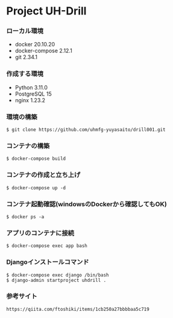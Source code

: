 # Project UH-Drill

### ローカル環境
- docker 20.10.20
- docker-compose 2.12.1
- git 2.34.1

### 作成する環境
- Python 3.11.0
- PostgreSQL 15
- nginx 1.23.2

### 環境の構築
```
$ git clone https://github.com/uhmfg-yuyasaito/drill001.git
```

### コンテナの構築
```
$ docker-compose build
```

### コンテナの作成と立ち上げ
```
$ docker-compose up -d
```

### コンテナ起動確認(windowsのDockerから確認してもOK)
```
$ docker ps -a
```

### アプリのコンテナに接続
```
$ docker-compose exec app bash
```

### Djangoインストールコマンド
```
$ docker-compose exec django /bin/bash
$ django-admin startproject uhdrill .
```

### 参考サイト
```
https://qiita.com/ftoshiki/items/1cb250a27bbbbaa5c719
```
